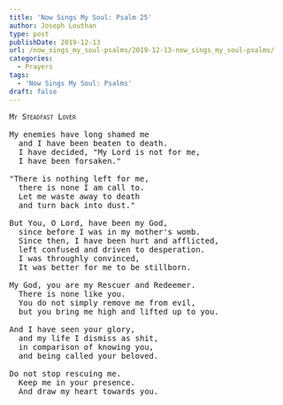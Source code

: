```yaml
---
title: 'Now Sings My Soul: Psalm 25'
author: Joseph Louthan
type: post
publishDate: 2019-12-13
url: /now_sings_my_soul-psalms/2019-12-13-now_sings_my_soul-psalms/
categories:
  - Prayers
tags:
  - 'Now Sings My Soul: Psalms'
draft: false
---
```

<pre>
<div style="font-variant: small-caps;">My Steadfast Lover</div>
My enemies have long shamed me
  and I have been beaten to death.
  I have decided, "My Lord is not for me,
  I have been forsaken."

"There is nothing left for me,
  there is none I am call to.
  Let me waste away to death
  and turn back into dust."

But You, O Lord, have been my God,
  since before I was in my mother's womb.
  Since then, I have been hurt and afflicted,
  left confused and driven to desperation.
  I was throughly convinced,
  It was better for me to be stillborn.

My God, you are my Rescuer and Redeemer.
  There is none like you.
  You do not simply remove me from evil,
  but you bring me high and lifted up to you.

And I have seen your glory,
  and my life I dismiss as shit,
  in comparison of knowing you,
  and being called your beloved.

Do not stop rescuing me.
  Keep me in your presence.
  And draw my heart towards you.

</pre>

